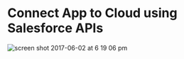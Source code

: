 # Connect App to Cloud using Salesforce APIs

![screen shot 2017-06-02 at 6 19 06 pm](https://cloud.githubusercontent.com/assets/6508354/26749500/7ba68bc4-47c1-11e7-910f-0ee183049a9a.png)

